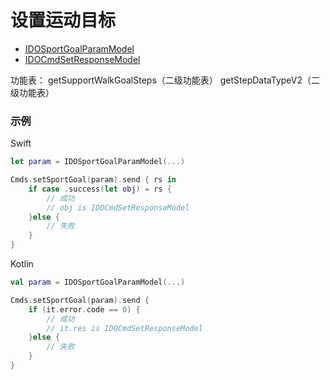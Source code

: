 # 设置运动目标
* [IDOSportGoalParamModel](../model/IDOSportGoalParamModel.md)
* [IDOCmdSetResponseModel](../model/IDOCmdSetResponseModel.md)

功能表：
getSupportWalkGoalSteps（二级功能表）
getStepDataTypeV2（二级功能表）

### 示例

Swift
```swift
let param = IDOSportGoalParamModel(...)

Cmds.setSportGoal(param).send { rs in
    if case .success(let obj) = rs {
        // 成功
        // obj is IDOCmdSetResponseModel
    }else {
        // 失败
    }
}
```

Kotlin
```kotlin
val param = IDOSportGoalParamModel(...)

Cmds.setSportGoal(param).send {
    if (it.error.code == 0) {
        // 成功
        // it.res is IDOCmdSetResponseModel
    }else {
        // 失败
    }
}
```
